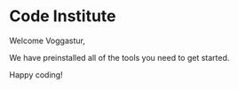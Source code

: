 # Code Institute

Welcome Voggastur,

We have preinstalled all of the tools you need to get started.

Happy coding!